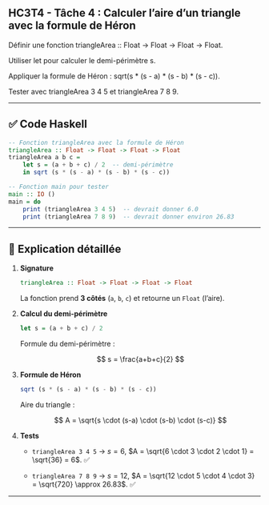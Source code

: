 ## HC3T4 - Tâche 4 : Calculer l’aire d’un triangle avec la formule de Héron

Définir une fonction triangleArea :: Float -> Float -> Float -> Float.

Utiliser let pour calculer le demi-périmètre s.

Appliquer la formule de Héron : sqrt(s * (s - a) * (s - b) * (s - c)).

Tester avec triangleArea 3 4 5 et triangleArea 7 8 9.

---

## ✅ Code Haskell

```haskell
-- Fonction triangleArea avec la formule de Héron
triangleArea :: Float -> Float -> Float -> Float
triangleArea a b c =
    let s = (a + b + c) / 2  -- demi-périmètre
    in sqrt (s * (s - a) * (s - b) * (s - c))

-- Fonction main pour tester
main :: IO ()
main = do
    print (triangleArea 3 4 5)  -- devrait donner 6.0
    print (triangleArea 7 8 9)  -- devrait donner environ 26.83
```

---

## 🧠 Explication détaillée

1. **Signature**

   ```haskell
   triangleArea :: Float -> Float -> Float -> Float
   ```

   La fonction prend **3 côtés** (`a`, `b`, `c`) et retourne un `Float` (l’aire).

2. **Calcul du demi-périmètre**

   ```haskell
   let s = (a + b + c) / 2
   ```

   Formule du demi-périmètre :

   $$
   s = \frac{a+b+c}{2}
   $$

3. **Formule de Héron**

   ```haskell
   sqrt (s * (s - a) * (s - b) * (s - c))
   ```

   Aire du triangle :

   $$
   A = \sqrt{s \cdot (s-a) \cdot (s-b) \cdot (s-c)}
   $$

4. **Tests**

   * `triangleArea 3 4 5`
     → $s = 6$,
     $A = \sqrt{6 \cdot 3 \cdot 2 \cdot 1} = \sqrt{36} = 6$. ✅

   * `triangleArea 7 8 9`
     → $s = 12$,
     $A = \sqrt{12 \cdot 5 \cdot 4 \cdot 3} = \sqrt{720} \approx 26.83$. ✅

---
